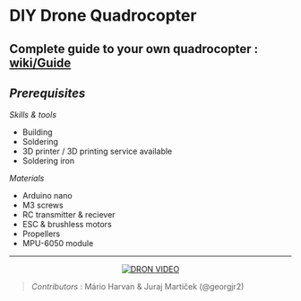 # DIY Drone Quadrocopter
## Complete guide to your own quadrocopter : [wiki/Guide](https://github.com/georgjr2/diy-quadcopter/wiki/Guide)

## *Prerequisites*
*Skills & tools*
- Building
- Soldering
- 3D printer / 3D printing service available
- Soldering iron

*Materials*
- Arduino nano
- M3 screws
- RC transmitter & reciever
- ESC & brushless motors
- Propellers
- MPU-6050 module


***

<div align="center">
  <a href="https://www.youtube.com/watch?v=YgXQP91KrzQ"><img src="https://ctrlv.cz/shots/2018/04/03/mmBm.png" alt="DRON VIDEO"></a>
</div>

>*Contributors* : Mário Harvan & Juraj Martiček (@georgjr2)
